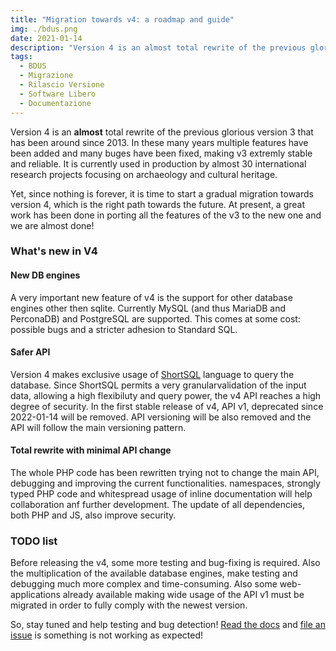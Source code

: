 ```yaml
---
title: "Migration towards v4: a roadmap and guide"
img: ./bdus.png
date: 2021-01-14
description: "Version 4 is an almost total rewrite of the previous glorious version 3 that has been around since 2013. In these many years multiple features have been added  and many buges have been fixed, making v3 extremly stable and reliable."
tags:
  - BDUS
  - Migrazione
  - Rilascio Versione
  - Software Libero
  - Documentazione
---
```


Version 4 is an **almost** total rewrite of the previous glorious version 3
that has been around since 2013. In these many years multiple features have been added
and many buges have been fixed, making v3 extremly stable and reliable.
It is currently used in production by almost 30 international research projects
focusing on archaeology and cultural heritage.

Yet, since nothing is forever, it is time to start a gradual migration towards version 4,
which is the right path towards the future. At present, a great work has been done in porting
all the features of the v3 to the new one and we are almost done!


### What's new in V4

#### New DB engines
A very important new feature of v4 is the support for other database engines other then
sqlite. Currently MySQL (and thus MariaDB and PerconaDB) and PostgreSQL are supported.
This comes at some cost: possible bugs and a stricter adhesion to Standard SQL.


#### Safer API
Version 4 makes exclusive usage of [ShortSQL](https://docs.bdus.cloud/api/shortsql)
language to query the database.
Since ShortSQL permits a very granularvalidation of the input data, allowing a high
flexibiluty and query power, the v4 API reaches a high degree of security.
In the first stable release of v4, API v1, deprecated since 2022-01-14 will be removed.
API versioning will be also removed and the API will follow the main versioning pattern.


#### Total rewrite with minimal API change
The whole PHP code has been rewritten trying not to change the main API, debugging
and improving the current functionalities. namespaces, strongly typed PHP code and whitespread
usage of inline documentation will help collaboration anf further development. The update of
all dependencies, both PHP and JS, also improve security.

### TODO list
Before releasing the v4, some more testing and bug-fixing is required. Also the multiplication
of the available database engines, make testing and debugging much more complex and time-consuming.
Also some web-applications already available making wide usage of the API v1 must be migrated
in order to fully comply with the newest version.

So, stay tuned and help testing and bug detection! [Read the docs](https://docs.bdus.cloud/) and 
[file an issue](https://github.com/bdus-db/BraDypUS/issues) is something is not working as expected!